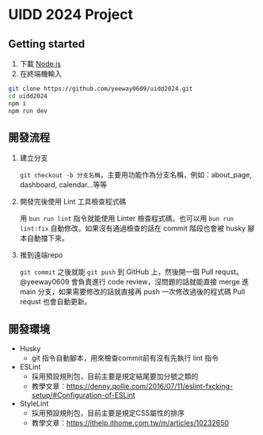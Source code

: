 # UIDD 2024 Project

## Getting started
1. 下載 [Node.js](https://nodejs.org/en)
2. 在終端機輸入
```bash
git clone https://github.com/yeeway0609/uidd2024.git
cd uidd2024
npm i
npm run dev
```

## 開發流程
1. 建立分支

    `git checkout -b 分支名稱`，主要用功能作為分支名稱，例如：about_page, dashboard, calendar...等等

2. 開發完後使用 Lint 工具檢查程式碼

    用 `bun run lint` 指令就能使用 Linter 檢查程式碼，也可以用 `bun run lint:fix` 自動修改。如果沒有通過檢查的話在 commit 階段也會被 husky 腳本自動擋下來。

3. 推到遠端repo

    `git commit` 之後就能 `git push` 到 GitHub 上，然後開一個 Pull requst。 @yeeway0609 會負責進行 code review，沒問題的話就能直接 merge 進 main 分支，如果需要修改的話就直接再 push 一次修改過後的程式碼 Pull requst 也會自動更新。

## 開發環境
- Husky
  - git 指令自動腳本，用來檢查commit前有沒有先執行 lint 指令
- ESLint
  - 採用預設規則包，目前主要是規定結尾要加分號之類的
  - 教學文章：https://denny.qollie.com/2016/07/11/eslint-fxcking-setup/#Configuration-of-ESLint
- StyleLint
  - 採用預設規則包，目前主要是規定CSS屬性的排序
  - 教學文章：https://ithelp.ithome.com.tw/m/articles/10232650

